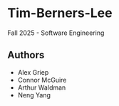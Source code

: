 # Tim-Berners-Lee
Fall 2025 - Software Engineering

## Authors
- Alex Griep
- Connor McGuire
- Arthur Waldman
- Neng Yang
